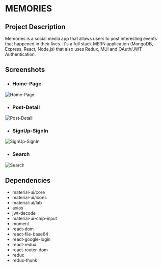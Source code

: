 # MEMORIES

## Project Description

Memories is a social media app that allows users to post interesting events that happened in their lives. It's a full stack MERN application (MongoDB, Express, React, Node.js) that also uses Redux, MUI and OAuth/JWT Authentication.



## Screenshots


- ### Home-Page

![Home-Page](https://github.com/hyperamir/DOTCOIN/blob/main/docs/Home-Page.png?raw=true)



- ### Post-Detail

![Post-Detail](https://github.com/hyperamir/DOTCOIN/blob/main/docs/Coin-Chart.png?raw=true)



- ### SignUp-SignIn

![SignUp-SignIn](https://github.com/hyperamir/DOTCOIN/blob/main/docs/Coin-Data.png?raw=true)



- ### Search

![Search](https://github.com/hyperamir/DOTCOIN/blob/main/docs/News-Search.png?raw=true)




## Dependencies

- material-ui/core
- material-ui/icons
- material-ui/lab
- axios
- jwt-decode
- material-ui-chip-input
- moment
- react-dom
- react-file-base64
- react-google-login
- react-redux
- react-router-dom
- redux
- redux-thunk
